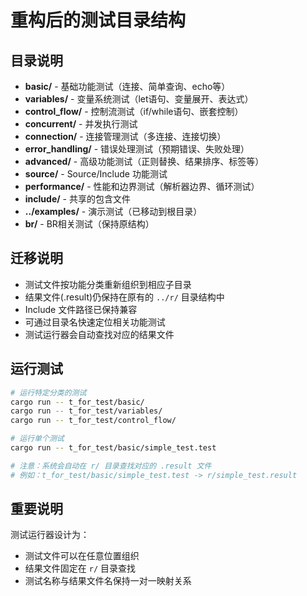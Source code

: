 # 重构后的测试目录结构

## 目录说明

- **basic/** - 基础功能测试（连接、简单查询、echo等）
- **variables/** - 变量系统测试（let语句、变量展开、表达式）
- **control_flow/** - 控制流测试（if/while语句、嵌套控制）
- **concurrent/** - 并发执行测试
- **connection/** - 连接管理测试（多连接、连接切换）
- **error_handling/** - 错误处理测试（预期错误、失败处理）
- **advanced/** - 高级功能测试（正则替换、结果排序、标签等）
- **source/** - Source/Include 功能测试
- **performance/** - 性能和边界测试（解析器边界、循环测试）
- **include/** - 共享的包含文件
- **../examples/** - 演示测试（已移动到根目录）
- **br/** - BR相关测试（保持原结构）

## 迁移说明

- 测试文件按功能分类重新组织到相应子目录
- 结果文件(.result)仍保持在原有的 `../r/` 目录结构中
- Include 文件路径已保持兼容
- 可通过目录名快速定位相关功能测试
- 测试运行器会自动查找对应的结果文件

## 运行测试

```bash
# 运行特定分类的测试
cargo run -- t_for_test/basic/
cargo run -- t_for_test/variables/
cargo run -- t_for_test/control_flow/

# 运行单个测试
cargo run -- t_for_test/basic/simple_test.test

# 注意：系统会自动在 r/ 目录查找对应的 .result 文件
# 例如：t_for_test/basic/simple_test.test -> r/simple_test.result
```

## 重要说明

测试运行器设计为：
- 测试文件可以在任意位置组织
- 结果文件固定在 `r/` 目录查找
- 测试名称与结果文件名保持一对一映射关系
